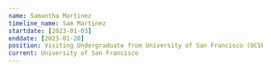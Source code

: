```yaml
---
name: Samantha Martinez
timeline_name: Sam Martinez
startdate: [2023-01-03]
enddate: [2023-01-20]
position: Visiting Undergraduate from University of San Francisco (UCSF-USF seminar series)
current: University of San Francisco
---
```

